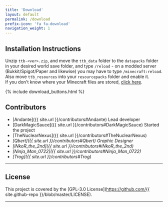 ```yaml
---
title: 'Download'
layout: default
permalink: /download
prefix-icon: 'fa fa-download'
navigation_weight: 1
---
```


## Installation Instructions
Unzip `ttb-<ver>.zip`, and move the `ttb_data` folder to the `datapacks` folder in your desired world save folder, and type `/reload` - on a modded server (Bukkit/Spigot/Paper and likewise) you may have to type `/minecraft:reload`. Also move `ttb_resources` into your `resourcepacks` folder and enable it.  
If you don't know where your Minecraft files are stored, [click here](https://help.minecraft.net/hc/en-us/articles/360035131551-Where-are-Minecraft-files-stored-).

{% include download_buttons.html %}

## Contributors
- [Andante]({{ site.url }}/contributors#Andante) Lead developer
- [DarkMagicSauce]({{ site.url }}/contributors#DarkMagicSauce) Started the project
- [TheNuclearNexus]({{ site.url }}/contributors#TheNuclearNexus)
- *[Qbert]({{ site.url }}/contributors#Qbert) Graphic Designer*
- *[iNkoR_the_2nd]({{ site.url }}/contributors#iNkoR_the_2nd)*
- *[Ninja_Man_0722]({{ site.url }}/contributors#Ninja_Man_0722)*
- *[Trog]({{ site.url }}/contributors#Trog)*

<div><hr class='separator'></div>

## License
This project is covered by the [GPL-3.0 License](https://github.com/{{ site.github-repo }}/blob/master/LICENSE).

<div><hr class='separator'></div>
